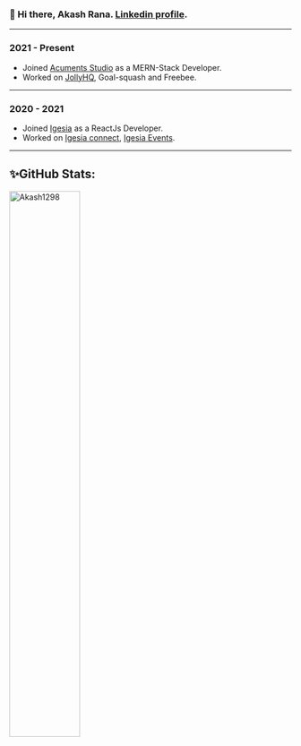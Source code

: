 ###  👋 Hi there, Akash Rana. [Linkedin profile](https://www.linkedin.com/in/akash-rana-b485871aa/).

---------
### 2021 - Present

-   Joined  [Acuments Studio](https://acuments.com/)  as a MERN-Stack Developer.
-   Worked on [JollyHQ](https://www.jollyhq.com/), Goal-squash and Freebee.

----------

### 2020 - 2021

-   Joined  [Igesia](https://igesia.co/)  as a ReactJs Developer.
-   Worked on [Igesia connect](https://console.igesia.co/), [Igesia Events](https://igesia.co/events).

----------

## ✨GitHub Stats: 

<div>
 <!---<img width="48%" src="https://github-readme-stats.vercel.app/api?username=Akash1298&show_icons=true&theme=radical" alt="Akash1298" /> --->
 <img width="50%" src="https://github-readme-streak-stats.herokuapp.com/?user=Akash1298&theme=tokyonight" alt="Akash1298" />
</div>
